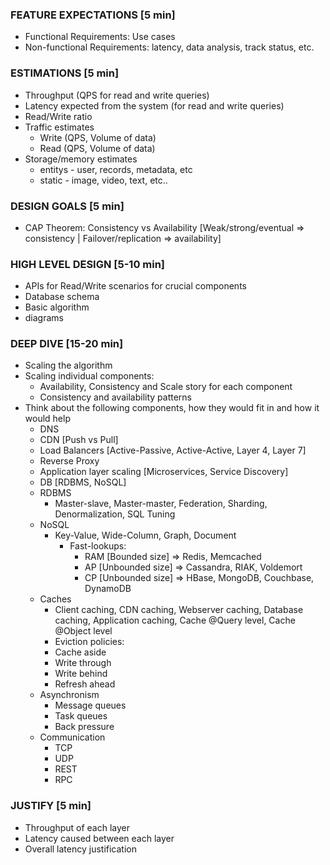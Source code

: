 ### FEATURE EXPECTATIONS [5 min]
- Functional Requirements: Use cases
- Non-functional Requirements: latency, data analysis, track status, etc.
### ESTIMATIONS [5 min]
- Throughput (QPS for read and write queries)
- Latency expected from the system (for read and write queries)
- Read/Write ratio
- Traffic estimates
  - Write (QPS, Volume of data)
  - Read  (QPS, Volume of data)
- Storage/memory estimates
  - entitys - user, records, metadata, etc
  - static - image, video, text, etc..
### DESIGN GOALS [5 min]
- CAP Theorem: Consistency vs Availability  [Weak/strong/eventual => consistency | Failover/replication => availability]
### HIGH LEVEL DESIGN [5-10 min]
- APIs for Read/Write scenarios for crucial components
- Database schema
- Basic algorithm
- diagrams
### DEEP DIVE [15-20 min]
- Scaling the algorithm
- Scaling individual components: 
  - Availability, Consistency and Scale story for each component
  - Consistency and availability patterns
- Think about the following components, how they would fit in and how it would help
  - DNS
  - CDN [Push vs Pull]
  - Load Balancers [Active-Passive, Active-Active, Layer 4, Layer 7]
  - Reverse Proxy
  - Application layer scaling [Microservices, Service Discovery]
  - DB [RDBMS, NoSQL]
   - RDBMS 
     - Master-slave, Master-master, Federation, Sharding, Denormalization, SQL Tuning
   - NoSQL
     - Key-Value, Wide-Column, Graph, Document
       - Fast-lookups:
         - RAM  [Bounded size] => Redis, Memcached
         - AP [Unbounded size] => Cassandra, RIAK, Voldemort
         - CP [Unbounded size] => HBase, MongoDB, Couchbase, DynamoDB
   - Caches
     - Client caching, CDN caching, Webserver caching, Database caching, Application caching, Cache @Query level, Cache @Object level
     - Eviction policies:
      - Cache aside
      - Write through
      - Write behind
      - Refresh ahead
  - Asynchronism
    - Message queues
    - Task queues
    - Back pressure
  - Communication
    - TCP
    - UDP
    - REST
    - RPC
### JUSTIFY [5 min]
- Throughput of each layer
- Latency caused between each layer
- Overall latency justification
